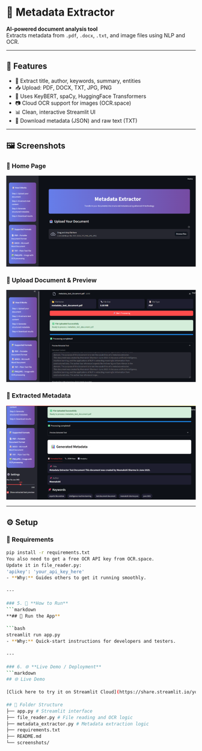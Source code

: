 # 🧠 Metadata Extractor

**AI-powered document analysis tool**  
Extracts metadata from `.pdf`, `.docx`, `.txt`, and image files using NLP and OCR.

---

## 🚀 Features

- 📝 Extract title, author, keywords, summary, entities
- 📥 Upload: PDF, DOCX, TXT, JPG, PNG
- 🧠 Uses KeyBERT, spaCy, HuggingFace Transformers
- 📷 Cloud OCR support for images (OCR.space)
- 📊 Clean, interactive Streamlit UI
- 📁 Download metadata (JSON) and raw text (TXT)

---

## 🖼️ Screenshots

### 🔹 Home Page
![home](screenshots/home.png)

### 🔹 Upload Document & Preview
![upload](screenshots/upload.png)

### 🔹 Extracted Metadata
![metadata](screenshots/metadata.png)

---

## ⚙️ Setup

### 🔧 Requirements

```bash
pip install -r requirements.txt
You also need to get a free OCR API key from OCR.space.
Update it in file_reader.py:
'apikey': 'your_api_key_here'
- **Why:** Guides others to get it running smoothly.

---

### 5. 🧪 **How to Run**
```markdown
**## 🧪 Run the App**

```bash
streamlit run app.py
- **Why:** Quick-start instructions for developers and testers.

---

### 6. 🌐 **Live Demo / Deployment**
```markdown
## 🌐 Live Demo

[Click here to try it on Streamlit Cloud](https://share.streamlit.io/your-app-link)

## 📁 Folder Structure
├── app.py # Streamlit interface
├── file_reader.py # File reading and OCR logic
├── metadata_extractor.py # Metadata extraction logic
├── requirements.txt
├── README.md
└── screenshots/





